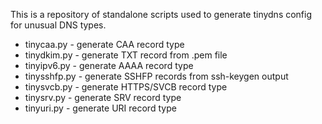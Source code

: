 This is a repository of standalone scripts used to generate tinydns config for unusual DNS types.

* tinycaa.py - generate CAA record type
* tinydkim.py - generate TXT record from .pem file
* tinyipv6.py - generate AAAA record type
* tinysshfp.py - generate SSHFP records from ssh-keygen output
* tinysvcb.py - generate HTTPS/SVCB record type
* tinysrv.py - generate SRV record type
* tinyuri.py - generate URI record type
